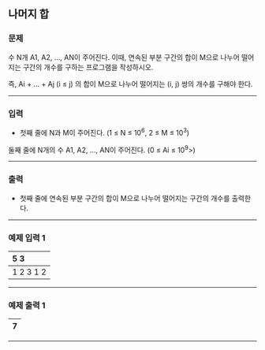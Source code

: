 나머지 합
-------------
### 문제

수 N개 A1, A2, ..., AN이 주어진다. 이때, 연속된 부분 구간의 합이 M으로 나누어 떨어지는 구간의 개수를 구하는 프로그램을 작성하시오.

즉, Ai + ... + Aj (i ≤ j) 의 합이 M으로 나누어 떨어지는 (i, j) 쌍의 개수를 구해야 한다.

- - -

### 입력
* 첫째 줄에 N과 M이 주어진다. (1 ≤ N ≤ 10<sup>6</sup>, 2 ≤ M ≤ 10<sup>3</sup>)

둘째 줄에 N개의 수 A1, A2, ..., AN이 주어진다. (0 ≤ Ai ≤ 10<sup>9</sup>>)

- - -

### 출력
* 첫째 줄에 연속된 부분 구간의 합이 M으로 나누어 떨어지는 구간의 개수를 출력한다.

- - -

### 예제 입력 1
|5 3|
|:---|
|1 2 3 1 2|

- - -

### 예제 출력 1
|7|
|:---|

- - -